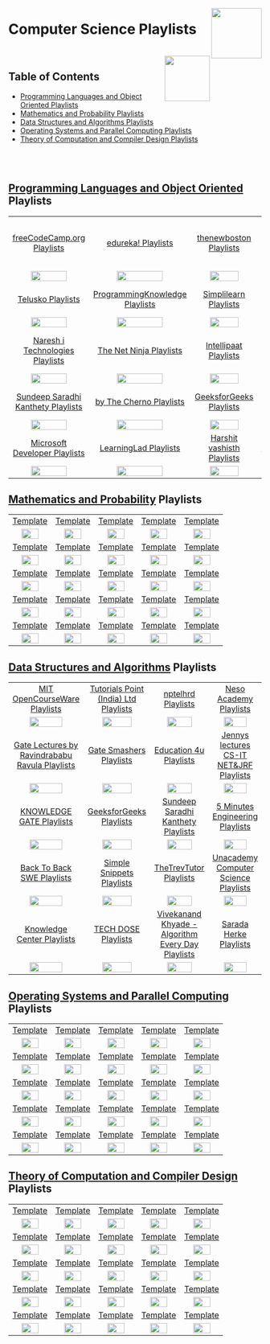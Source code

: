 <img align="right" width="100" src="https://github.com/cs-MohamedAyman/cs-MohamedAyman/blob/main/repos-logos/youtube.jpg"></img>

# Computer Science Playlists

<br>
<img align="right" width="90" height="90" src="https://github.com/cs-MohamedAyman/cs-MohamedAyman/blob/main/repos-logos/agenda.jpg">

## Table of Contents
  * [Programming Languages and Object Oriented Playlists](#Programming-Languages-and-Object-Oriented-Playlists)
  * [Mathematics and Probability Playlists](#Mathematics-and-Probability-Playlists)
  * [Data Structures and Algorithms Playlists](#Data-Structures-and-Algorithms-Playlists)
  * [Operating Systems and Parallel Computing Playlists](#Operating-Systems-and-Parallel-Computing-Playlists)
  * [Theory of Computation and Compiler Design Playlists](#Theory-of-Computation-and-Compiler-Design-Playlists)

<br><br>

## [Programming Languages and Object Oriented](https://github.com/cs-MohamedAyman/eLearning-Platforms/tree/master/YouTube-Playlists/Computer-Science/Programming-Languages-and-Object-Oriented/README.md) Playlists

<table>
    <tbody>
        <tr>
<td align=center width="20%"><a href="https://github.com/cs-MohamedAyman/eLearning-Platforms/tree/master/YouTube-Playlists/Computer-Science/Programming-Languages-and-Object-Oriented/README.md">freeCodeCamp.org Playlists</a></td>
<td align=center width="20%"><a href="https://github.com/cs-MohamedAyman/eLearning-Platforms/tree/master/YouTube-Playlists/Computer-Science/Programming-Languages-and-Object-Oriented/README.md">edureka! Playlists</a></td>
<td align=center width="20%"><a href="https://github.com/cs-MohamedAyman/eLearning-Platforms/tree/master/YouTube-Playlists/Computer-Science/Programming-Languages-and-Object-Oriented/README.md">thenewboston Playlists</a></td>
<td align=center width="20%"><a href="https://github.com/cs-MohamedAyman/eLearning-Platforms/tree/master/YouTube-Playlists/Computer-Science/Programming-Languages-and-Object-Oriented/README.md">Tutorials Point (India) Ltd. Playlists</a></td>
<td align=center width="20%"><a href="https://github.com/cs-MohamedAyman/eLearning-Platforms/tree/master/YouTube-Playlists/Computer-Science/Programming-Languages-and-Object-Oriented/README.md">CodeWithHarry Playlists</a></td>
        </tr>
        <tr>
<td align=center width="20%"><img src="https://github.com/cs-MohamedAyman/eLearning-Platforms/tree/master/YouTube-Playlists/org-logos/image.jpg" width="70%"></img></td>
<td align=center width="20%"><img src="https://github.com/cs-MohamedAyman/eLearning-Platforms/tree/master/YouTube-Playlists/org-logos/image.jpg" width="70%"></img></td>
<td align=center width="20%"><img src="https://github.com/cs-MohamedAyman/eLearning-Platforms/tree/master/YouTube-Playlists/org-logos/image.jpg" width="70%"></img></td>
<td align=center width="20%"><img src="https://github.com/cs-MohamedAyman/eLearning-Platforms/tree/master/YouTube-Playlists/org-logos/image.jpg" width="70%"></img></td>
<td align=center width="20%"><img src="https://github.com/cs-MohamedAyman/eLearning-Platforms/tree/master/YouTube-Playlists/org-logos/image.jpg" width="70%"></img></td>
        </tr>
        <tr>
<td align=center width="20%"><a href="https://github.com/cs-MohamedAyman/eLearning-Platforms/tree/master/YouTube-Playlists/Computer-Science/Programming-Languages-and-Object-Oriented/README.md">Telusko Playlists</a></td>
<td align=center width="20%"><a href="https://github.com/cs-MohamedAyman/eLearning-Platforms/tree/master/YouTube-Playlists/Computer-Science/Programming-Languages-and-Object-Oriented/README.md">ProgrammingKnowledge Playlists</a></td>
<td align=center width="20%"><a href="https://github.com/cs-MohamedAyman/eLearning-Platforms/tree/master/YouTube-Playlists/Computer-Science/Programming-Languages-and-Object-Oriented/README.md">Simplilearn Playlists</a></td>
<td align=center width="20%"><a href="https://github.com/cs-MohamedAyman/eLearning-Platforms/tree/master/YouTube-Playlists/Computer-Science/Programming-Languages-and-Object-Oriented/README.md">Derek Banas Playlists</a></td>
<td align=center width="20%"><a href="https://github.com/cs-MohamedAyman/eLearning-Platforms/tree/master/YouTube-Playlists/Computer-Science/Programming-Languages-and-Object-Oriented/README.md">Clever Programmer Playlists</a></td>
        </tr>
        <tr>
<td align=center width="20%"><img src="https://github.com/cs-MohamedAyman/eLearning-Platforms/tree/master/YouTube-Playlists/org-logos/image.jpg" width="70%"></img></td>
<td align=center width="20%"><img src="https://github.com/cs-MohamedAyman/eLearning-Platforms/tree/master/YouTube-Playlists/org-logos/image.jpg" width="70%"></img></td>
<td align=center width="20%"><img src="https://github.com/cs-MohamedAyman/eLearning-Platforms/tree/master/YouTube-Playlists/org-logos/image.jpg" width="70%"></img></td>
<td align=center width="20%"><img src="https://github.com/cs-MohamedAyman/eLearning-Platforms/tree/master/YouTube-Playlists/org-logos/image.jpg" width="70%"></img></td>
<td align=center width="20%"><img src="https://github.com/cs-MohamedAyman/eLearning-Platforms/tree/master/YouTube-Playlists/org-logos/image.jpg" width="70%"></img></td>
        </tr>
        <tr>
<td align=center width="20%"><a href="https://github.com/cs-MohamedAyman/eLearning-Platforms/tree/master/YouTube-Playlists/Computer-Science/Programming-Languages-and-Object-Oriented/README.md">Naresh i Technologies Playlists</a></td>
<td align=center width="20%"><a href="https://github.com/cs-MohamedAyman/eLearning-Platforms/tree/master/YouTube-Playlists/Computer-Science/Programming-Languages-and-Object-Oriented/README.md">The Net Ninja Playlists</a></td>
<td align=center width="20%"><a href="https://github.com/cs-MohamedAyman/eLearning-Platforms/tree/master/YouTube-Playlists/Computer-Science/Programming-Languages-and-Object-Oriented/README.md">Intellipaat Playlists</a></td>
<td align=center width="20%"><a href="https://github.com/cs-MohamedAyman/eLearning-Platforms/tree/master/YouTube-Playlists/Computer-Science/Programming-Languages-and-Object-Oriented/README.md">Tech With Tim Playlists</a></td>
<td align=center width="20%"><a href="https://github.com/cs-MohamedAyman/eLearning-Platforms/tree/master/YouTube-Playlists/Computer-Science/Programming-Languages-and-Object-Oriented/README.md">easytuts4you Playlists</a></td>
        </tr>
        <tr>
<td align=center width="20%"><img src="https://github.com/cs-MohamedAyman/eLearning-Platforms/tree/master/YouTube-Playlists/org-logos/image.jpg" width="70%"></img></td>
<td align=center width="20%"><img src="https://github.com/cs-MohamedAyman/eLearning-Platforms/tree/master/YouTube-Playlists/org-logos/image.jpg" width="70%"></img></td>
<td align=center width="20%"><img src="https://github.com/cs-MohamedAyman/eLearning-Platforms/tree/master/YouTube-Playlists/org-logos/image.jpg" width="70%"></img></td>
<td align=center width="20%"><img src="https://github.com/cs-MohamedAyman/eLearning-Platforms/tree/master/YouTube-Playlists/org-logos/image.jpg" width="70%"></img></td>
<td align=center width="20%"><img src="https://github.com/cs-MohamedAyman/eLearning-Platforms/tree/master/YouTube-Playlists/org-logos/image.jpg" width="70%"></img></td>
        </tr>
        <tr>
<td align=center width="20%"><a href="https://github.com/cs-MohamedAyman/eLearning-Platforms/tree/master/YouTube-Playlists/Computer-Science/Programming-Languages-and-Object-Oriented/README.md">Sundeep Saradhi Kanthety Playlists</a></td>
<td align=center width="20%"><a href="https://github.com/cs-MohamedAyman/eLearning-Platforms/tree/master/YouTube-Playlists/Computer-Science/Programming-Languages-and-Object-Oriented/README.md">by The Cherno Playlists</a></td>
<td align=center width="20%"><a href="https://github.com/cs-MohamedAyman/eLearning-Platforms/tree/master/YouTube-Playlists/Computer-Science/Programming-Languages-and-Object-Oriented/README.md">GeeksforGeeks Playlists</a></td>
<td align=center width="20%"><a href="https://github.com/cs-MohamedAyman/eLearning-Platforms/tree/master/YouTube-Playlists/Computer-Science/Programming-Languages-and-Object-Oriented/README.md">Geeky Shows Playlists</a></td>
<td align=center width="20%"><a href="https://github.com/cs-MohamedAyman/eLearning-Platforms/tree/master/YouTube-Playlists/Computer-Science/Programming-Languages-and-Object-Oriented/README.md">Caleb Curry Playlists</a></td>
        </tr>
        <tr>
<td align=center width="20%"><img src="https://github.com/cs-MohamedAyman/eLearning-Platforms/tree/master/YouTube-Playlists/org-logos/image.jpg" width="70%"></img></td>
<td align=center width="20%"><img src="https://github.com/cs-MohamedAyman/eLearning-Platforms/tree/master/YouTube-Playlists/org-logos/image.jpg" width="70%"></img></td>
<td align=center width="20%"><img src="https://github.com/cs-MohamedAyman/eLearning-Platforms/tree/master/YouTube-Playlists/org-logos/image.jpg" width="70%"></img></td>
<td align=center width="20%"><img src="https://github.com/cs-MohamedAyman/eLearning-Platforms/tree/master/YouTube-Playlists/org-logos/image.jpg" width="70%"></img></td>
<td align=center width="20%"><img src="https://github.com/cs-MohamedAyman/eLearning-Platforms/tree/master/YouTube-Playlists/org-logos/image.jpg" width="70%"></img></td>
        </tr>
        <tr>
<td align=center width="20%"><a href="https://github.com/cs-MohamedAyman/eLearning-Platforms/tree/master/YouTube-Playlists/Computer-Science/Programming-Languages-and-Object-Oriented/README.md">Microsoft Developer Playlists</a></td>
<td align=center width="20%"><a href="https://github.com/cs-MohamedAyman/eLearning-Platforms/tree/master/YouTube-Playlists/Computer-Science/Programming-Languages-and-Object-Oriented/README.md">LearningLad Playlists</a></td>
<td align=center width="20%"><a href="https://github.com/cs-MohamedAyman/eLearning-Platforms/tree/master/YouTube-Playlists/Computer-Science/Programming-Languages-and-Object-Oriented/README.md">Harshit vashisth Playlists</a></td>
<td align=center width="20%"><a href="https://github.com/cs-MohamedAyman/eLearning-Platforms/tree/master/YouTube-Playlists/Computer-Science/Programming-Languages-and-Object-Oriented/README.md">Simple Snippets Playlists</a></td>
<td align=center width="20%"><a href="https://github.com/cs-MohamedAyman/eLearning-Platforms/tree/master/YouTube-Playlists/Computer-Science/Programming-Languages-and-Object-Oriented/README.md">Amulya's Academy Playlists</a></td>
        </tr>
        <tr>
<td align=center width="20%"><img src="https://github.com/cs-MohamedAyman/eLearning-Platforms/tree/master/YouTube-Playlists/org-logos/image.jpg" width="70%"></img></td>
<td align=center width="20%"><img src="https://github.com/cs-MohamedAyman/eLearning-Platforms/tree/master/YouTube-Playlists/org-logos/image.jpg" width="70%"></img></td>
<td align=center width="20%"><img src="https://github.com/cs-MohamedAyman/eLearning-Platforms/tree/master/YouTube-Playlists/org-logos/image.jpg" width="70%"></img></td>
<td align=center width="20%"><img src="https://github.com/cs-MohamedAyman/eLearning-Platforms/tree/master/YouTube-Playlists/org-logos/image.jpg" width="70%"></img></td>
<td align=center width="20%"><img src="https://github.com/cs-MohamedAyman/eLearning-Platforms/tree/master/YouTube-Playlists/org-logos/image.jpg" width="70%"></img></td>
        </tr>
    </tbody>
</table>

## [Mathematics and Probability](https://github.com/cs-MohamedAyman/eLearning-Platforms/tree/master/YouTube-Playlists/Computer-Science/Mathematics-and-Probability/README.md) Playlists

<table>
    <tbody>
        <tr>
<td align=center width="20%"><a href="https://github.com/cs-MohamedAyman/eLearning-Platforms/tree/master/YouTube-Playlists/Computer-Science/Mathematics-and-Probability/README.md">Template</a></td>
<td align=center width="20%"><a href="https://github.com/cs-MohamedAyman/eLearning-Platforms/tree/master/YouTube-Playlists/Computer-Science/Mathematics-and-Probability/README.md">Template</a></td>
<td align=center width="20%"><a href="https://github.com/cs-MohamedAyman/eLearning-Platforms/tree/master/YouTube-Playlists/Computer-Science/Mathematics-and-Probability/README.md">Template</a></td>
<td align=center width="20%"><a href="https://github.com/cs-MohamedAyman/eLearning-Platforms/tree/master/YouTube-Playlists/Computer-Science/Mathematics-and-Probability/README.md">Template</a></td>
<td align=center width="20%"><a href="https://github.com/cs-MohamedAyman/eLearning-Platforms/tree/master/YouTube-Playlists/Computer-Science/Mathematics-and-Probability/README.md">Template</a></td>
        </tr>
        <tr>
<td align=center width="20%"><img src="https://github.com/cs-MohamedAyman/eLearning-Platforms/tree/master/YouTube-Playlists/org-logos/image.jpg" width="70%"></img></td>
<td align=center width="20%"><img src="https://github.com/cs-MohamedAyman/eLearning-Platforms/tree/master/YouTube-Playlists/org-logos/image.jpg" width="70%"></img></td>
<td align=center width="20%"><img src="https://github.com/cs-MohamedAyman/eLearning-Platforms/tree/master/YouTube-Playlists/org-logos/image.jpg" width="70%"></img></td>
<td align=center width="20%"><img src="https://github.com/cs-MohamedAyman/eLearning-Platforms/tree/master/YouTube-Playlists/org-logos/image.jpg" width="70%"></img></td>
<td align=center width="20%"><img src="https://github.com/cs-MohamedAyman/eLearning-Platforms/tree/master/YouTube-Playlists/org-logos/image.jpg" width="70%"></img></td>
        </tr>
        <tr>
<td align=center width="20%"><a href="https://github.com/cs-MohamedAyman/eLearning-Platforms/tree/master/YouTube-Playlists/Computer-Science/Mathematics-and-Probability/README.md">Template</a></td>
<td align=center width="20%"><a href="https://github.com/cs-MohamedAyman/eLearning-Platforms/tree/master/YouTube-Playlists/Computer-Science/Mathematics-and-Probability/README.md">Template</a></td>
<td align=center width="20%"><a href="https://github.com/cs-MohamedAyman/eLearning-Platforms/tree/master/YouTube-Playlists/Computer-Science/Mathematics-and-Probability/README.md">Template</a></td>
<td align=center width="20%"><a href="https://github.com/cs-MohamedAyman/eLearning-Platforms/tree/master/YouTube-Playlists/Computer-Science/Mathematics-and-Probability/README.md">Template</a></td>
<td align=center width="20%"><a href="https://github.com/cs-MohamedAyman/eLearning-Platforms/tree/master/YouTube-Playlists/Computer-Science/Mathematics-and-Probability/README.md">Template</a></td>
        </tr>
        <tr>
<td align=center width="20%"><img src="https://github.com/cs-MohamedAyman/eLearning-Platforms/tree/master/YouTube-Playlists/org-logos/image.jpg" width="70%"></img></td>
<td align=center width="20%"><img src="https://github.com/cs-MohamedAyman/eLearning-Platforms/tree/master/YouTube-Playlists/org-logos/image.jpg" width="70%"></img></td>
<td align=center width="20%"><img src="https://github.com/cs-MohamedAyman/eLearning-Platforms/tree/master/YouTube-Playlists/org-logos/image.jpg" width="70%"></img></td>
<td align=center width="20%"><img src="https://github.com/cs-MohamedAyman/eLearning-Platforms/tree/master/YouTube-Playlists/org-logos/image.jpg" width="70%"></img></td>
<td align=center width="20%"><img src="https://github.com/cs-MohamedAyman/eLearning-Platforms/tree/master/YouTube-Playlists/org-logos/image.jpg" width="70%"></img></td>
        </tr>
        <tr>
<td align=center width="20%"><a href="https://github.com/cs-MohamedAyman/eLearning-Platforms/tree/master/YouTube-Playlists/Computer-Science/Mathematics-and-Probability/README.md">Template</a></td>
<td align=center width="20%"><a href="https://github.com/cs-MohamedAyman/eLearning-Platforms/tree/master/YouTube-Playlists/Computer-Science/Mathematics-and-Probability/README.md">Template</a></td>
<td align=center width="20%"><a href="https://github.com/cs-MohamedAyman/eLearning-Platforms/tree/master/YouTube-Playlists/Computer-Science/Mathematics-and-Probability/README.md">Template</a></td>
<td align=center width="20%"><a href="https://github.com/cs-MohamedAyman/eLearning-Platforms/tree/master/YouTube-Playlists/Computer-Science/Mathematics-and-Probability/README.md">Template</a></td>
<td align=center width="20%"><a href="https://github.com/cs-MohamedAyman/eLearning-Platforms/tree/master/YouTube-Playlists/Computer-Science/Mathematics-and-Probability/README.md">Template</a></td>
        </tr>
        <tr>
<td align=center width="20%"><img src="https://github.com/cs-MohamedAyman/eLearning-Platforms/tree/master/YouTube-Playlists/org-logos/image.jpg" width="70%"></img></td>
<td align=center width="20%"><img src="https://github.com/cs-MohamedAyman/eLearning-Platforms/tree/master/YouTube-Playlists/org-logos/image.jpg" width="70%"></img></td>
<td align=center width="20%"><img src="https://github.com/cs-MohamedAyman/eLearning-Platforms/tree/master/YouTube-Playlists/org-logos/image.jpg" width="70%"></img></td>
<td align=center width="20%"><img src="https://github.com/cs-MohamedAyman/eLearning-Platforms/tree/master/YouTube-Playlists/org-logos/image.jpg" width="70%"></img></td>
<td align=center width="20%"><img src="https://github.com/cs-MohamedAyman/eLearning-Platforms/tree/master/YouTube-Playlists/org-logos/image.jpg" width="70%"></img></td>
        </tr>
        <tr>
<td align=center width="20%"><a href="https://github.com/cs-MohamedAyman/eLearning-Platforms/tree/master/YouTube-Playlists/Computer-Science/Mathematics-and-Probability/README.md">Template</a></td>
<td align=center width="20%"><a href="https://github.com/cs-MohamedAyman/eLearning-Platforms/tree/master/YouTube-Playlists/Computer-Science/Mathematics-and-Probability/README.md">Template</a></td>
<td align=center width="20%"><a href="https://github.com/cs-MohamedAyman/eLearning-Platforms/tree/master/YouTube-Playlists/Computer-Science/Mathematics-and-Probability/README.md">Template</a></td>
<td align=center width="20%"><a href="https://github.com/cs-MohamedAyman/eLearning-Platforms/tree/master/YouTube-Playlists/Computer-Science/Mathematics-and-Probability/README.md">Template</a></td>
<td align=center width="20%"><a href="https://github.com/cs-MohamedAyman/eLearning-Platforms/tree/master/YouTube-Playlists/Computer-Science/Mathematics-and-Probability/README.md">Template</a></td>
        </tr>
        <tr>
<td align=center width="20%"><img src="https://github.com/cs-MohamedAyman/eLearning-Platforms/tree/master/YouTube-Playlists/org-logos/image.jpg" width="70%"></img></td>
<td align=center width="20%"><img src="https://github.com/cs-MohamedAyman/eLearning-Platforms/tree/master/YouTube-Playlists/org-logos/image.jpg" width="70%"></img></td>
<td align=center width="20%"><img src="https://github.com/cs-MohamedAyman/eLearning-Platforms/tree/master/YouTube-Playlists/org-logos/image.jpg" width="70%"></img></td>
<td align=center width="20%"><img src="https://github.com/cs-MohamedAyman/eLearning-Platforms/tree/master/YouTube-Playlists/org-logos/image.jpg" width="70%"></img></td>
<td align=center width="20%"><img src="https://github.com/cs-MohamedAyman/eLearning-Platforms/tree/master/YouTube-Playlists/org-logos/image.jpg" width="70%"></img></td>
        </tr>
        <tr>
<td align=center width="20%"><a href="https://github.com/cs-MohamedAyman/eLearning-Platforms/tree/master/YouTube-Playlists/Computer-Science/Mathematics-and-Probability/README.md">Template</a></td>
<td align=center width="20%"><a href="https://github.com/cs-MohamedAyman/eLearning-Platforms/tree/master/YouTube-Playlists/Computer-Science/Mathematics-and-Probability/README.md">Template</a></td>
<td align=center width="20%"><a href="https://github.com/cs-MohamedAyman/eLearning-Platforms/tree/master/YouTube-Playlists/Computer-Science/Mathematics-and-Probability/README.md">Template</a></td>
<td align=center width="20%"><a href="https://github.com/cs-MohamedAyman/eLearning-Platforms/tree/master/YouTube-Playlists/Computer-Science/Mathematics-and-Probability/README.md">Template</a></td>
<td align=center width="20%"><a href="https://github.com/cs-MohamedAyman/eLearning-Platforms/tree/master/YouTube-Playlists/Computer-Science/Mathematics-and-Probability/README.md">Template</a></td>
        </tr>
        <tr>
<td align=center width="20%"><img src="https://github.com/cs-MohamedAyman/eLearning-Platforms/tree/master/YouTube-Playlists/org-logos/image.jpg" width="70%"></img></td>
<td align=center width="20%"><img src="https://github.com/cs-MohamedAyman/eLearning-Platforms/tree/master/YouTube-Playlists/org-logos/image.jpg" width="70%"></img></td>
<td align=center width="20%"><img src="https://github.com/cs-MohamedAyman/eLearning-Platforms/tree/master/YouTube-Playlists/org-logos/image.jpg" width="70%"></img></td>
<td align=center width="20%"><img src="https://github.com/cs-MohamedAyman/eLearning-Platforms/tree/master/YouTube-Playlists/org-logos/image.jpg" width="70%"></img></td>
<td align=center width="20%"><img src="https://github.com/cs-MohamedAyman/eLearning-Platforms/tree/master/YouTube-Playlists/org-logos/image.jpg" width="70%"></img></td>
        </tr>
    </tbody>
</table>

## [Data Structures and Algorithms](https://github.com/cs-MohamedAyman/eLearning-Platforms/tree/master/YouTube-Playlists/Computer-Science/Data-Structures-and-Algorithms/README.md) Playlists

<table>
    <tbody>
        <tr>
<td align=center width="20%"><a href="https://github.com/cs-MohamedAyman/eLearning-Platforms/tree/master/YouTube-Playlists/Computer-Science/Data-Structures-and-Algorithms/README.md">MIT OpenCourseWare Playlists</a></td>
<td align=center width="20%"><a href="https://github.com/cs-MohamedAyman/eLearning-Platforms/tree/master/YouTube-Playlists/Computer-Science/Data-Structures-and-Algorithms/README.md">Tutorials Point (India) Ltd Playlists</a></td>
<td align=center width="20%"><a href="https://github.com/cs-MohamedAyman/eLearning-Platforms/tree/master/YouTube-Playlists/Computer-Science/Data-Structures-and-Algorithms/README.md">nptelhrd Playlists</a></td>
<td align=center width="20%"><a href="https://github.com/cs-MohamedAyman/eLearning-Platforms/tree/master/YouTube-Playlists/Computer-Science/Data-Structures-and-Algorithms/README.md">Neso Academy Playlists</a></td>
<td align=center width="20%"><a href="https://github.com/cs-MohamedAyman/eLearning-Platforms/tree/master/YouTube-Playlists/Computer-Science/Data-Structures-and-Algorithms/README.md">mycodeschool Playlists</a></td>
        </tr>
        <tr>
<td align=center width="20%"><img src="https://github.com/cs-MohamedAyman/eLearning-Platforms/tree/master/YouTube-Playlists/org-logos/image.jpg" width="70%"></img></td>
<td align=center width="20%"><img src="https://github.com/cs-MohamedAyman/eLearning-Platforms/tree/master/YouTube-Playlists/org-logos/image.jpg" width="70%"></img></td>
<td align=center width="20%"><img src="https://github.com/cs-MohamedAyman/eLearning-Platforms/tree/master/YouTube-Playlists/org-logos/image.jpg" width="70%"></img></td>
<td align=center width="20%"><img src="https://github.com/cs-MohamedAyman/eLearning-Platforms/tree/master/YouTube-Playlists/org-logos/image.jpg" width="70%"></img></td>
<td align=center width="20%"><img src="https://github.com/cs-MohamedAyman/eLearning-Platforms/tree/master/YouTube-Playlists/org-logos/image.jpg" width="70%"></img></td>
        </tr>
        <tr>
<td align=center width="20%"><a href="https://github.com/cs-MohamedAyman/eLearning-Platforms/tree/master/YouTube-Playlists/Computer-Science/Data-Structures-and-Algorithms/README.md">Gate Lectures by Ravindrababu Ravula Playlists</a></td>
<td align=center width="20%"><a href="https://github.com/cs-MohamedAyman/eLearning-Platforms/tree/master/YouTube-Playlists/Computer-Science/Data-Structures-and-Algorithms/README.md">Gate Smashers Playlists</a></td>
<td align=center width="20%"><a href="https://github.com/cs-MohamedAyman/eLearning-Platforms/tree/master/YouTube-Playlists/Computer-Science/Data-Structures-and-Algorithms/README.md">Education 4u Playlists</a></td>
<td align=center width="20%"><a href="https://github.com/cs-MohamedAyman/eLearning-Platforms/tree/master/YouTube-Playlists/Computer-Science/Data-Structures-and-Algorithms/README.md">Jennys lectures CS-IT NET&JRF Playlists</a></td>
<td align=center width="20%"><a href="https://github.com/cs-MohamedAyman/eLearning-Platforms/tree/master/YouTube-Playlists/Computer-Science/Data-Structures-and-Algorithms/README.md">Easy Engineering Classes Playlists</a></td>
        </tr>
        <tr>
<td align=center width="20%"><img src="https://github.com/cs-MohamedAyman/eLearning-Platforms/tree/master/YouTube-Playlists/org-logos/image.jpg" width="70%"></img></td>
<td align=center width="20%"><img src="https://github.com/cs-MohamedAyman/eLearning-Platforms/tree/master/YouTube-Playlists/org-logos/image.jpg" width="70%"></img></td>
<td align=center width="20%"><img src="https://github.com/cs-MohamedAyman/eLearning-Platforms/tree/master/YouTube-Playlists/org-logos/image.jpg" width="70%"></img></td>
<td align=center width="20%"><img src="https://github.com/cs-MohamedAyman/eLearning-Platforms/tree/master/YouTube-Playlists/org-logos/image.jpg" width="70%"></img></td>
<td align=center width="20%"><img src="https://github.com/cs-MohamedAyman/eLearning-Platforms/tree/master/YouTube-Playlists/org-logos/image.jpg" width="70%"></img></td>
        </tr>
        <tr>
<td align=center width="20%"><a href="https://github.com/cs-MohamedAyman/eLearning-Platforms/tree/master/YouTube-Playlists/Computer-Science/Data-Structures-and-Algorithms/README.md">KNOWLEDGE GATE Playlists</a></td>
<td align=center width="20%"><a href="https://github.com/cs-MohamedAyman/eLearning-Platforms/tree/master/YouTube-Playlists/Computer-Science/Data-Structures-and-Algorithms/README.md">GeeksforGeeks Playlists</a></td>
<td align=center width="20%"><a href="https://github.com/cs-MohamedAyman/eLearning-Platforms/tree/master/YouTube-Playlists/Computer-Science/Data-Structures-and-Algorithms/README.md">Sundeep Saradhi Kanthety Playlists</a></td>
<td align=center width="20%"><a href="https://github.com/cs-MohamedAyman/eLearning-Platforms/tree/master/YouTube-Playlists/Computer-Science/Data-Structures-and-Algorithms/README.md">5 Minutes Engineering Playlists</a></td>
<td align=center width="20%"><a href="https://github.com/cs-MohamedAyman/eLearning-Platforms/tree/master/YouTube-Playlists/Computer-Science/Data-Structures-and-Algorithms/README.md">Tushar Roy - Coding Made Simple Playlists</a></td>
        </tr>
        <tr>
<td align=center width="20%"><img src="https://github.com/cs-MohamedAyman/eLearning-Platforms/tree/master/YouTube-Playlists/org-logos/image.jpg" width="70%"></img></td>
<td align=center width="20%"><img src="https://github.com/cs-MohamedAyman/eLearning-Platforms/tree/master/YouTube-Playlists/org-logos/image.jpg" width="70%"></img></td>
<td align=center width="20%"><img src="https://github.com/cs-MohamedAyman/eLearning-Platforms/tree/master/YouTube-Playlists/org-logos/image.jpg" width="70%"></img></td>
<td align=center width="20%"><img src="https://github.com/cs-MohamedAyman/eLearning-Platforms/tree/master/YouTube-Playlists/org-logos/image.jpg" width="70%"></img></td>
<td align=center width="20%"><img src="https://github.com/cs-MohamedAyman/eLearning-Platforms/tree/master/YouTube-Playlists/org-logos/image.jpg" width="70%"></img></td>
        </tr>
        <tr>
<td align=center width="20%"><a href="https://github.com/cs-MohamedAyman/eLearning-Platforms/tree/master/YouTube-Playlists/Computer-Science/Data-Structures-and-Algorithms/README.md">Back To Back SWE Playlists</a></td>
<td align=center width="20%"><a href="https://github.com/cs-MohamedAyman/eLearning-Platforms/tree/master/YouTube-Playlists/Computer-Science/Data-Structures-and-Algorithms/README.md">Simple Snippets Playlists</a></td>
<td align=center width="20%"><a href="https://github.com/cs-MohamedAyman/eLearning-Platforms/tree/master/YouTube-Playlists/Computer-Science/Data-Structures-and-Algorithms/README.md">TheTrevTutor Playlists</a></td>
<td align=center width="20%"><a href="https://github.com/cs-MohamedAyman/eLearning-Platforms/tree/master/YouTube-Playlists/Computer-Science/Data-Structures-and-Algorithms/README.md">Unacademy Computer Science Playlists</a></td>
<td align=center width="20%"><a href="https://github.com/cs-MohamedAyman/eLearning-Platforms/tree/master/YouTube-Playlists/Computer-Science/Data-Structures-and-Algorithms/README.md">WilliamFiset Playlists</a></td>
        </tr>
        <tr>
<td align=center width="20%"><img src="https://github.com/cs-MohamedAyman/eLearning-Platforms/tree/master/YouTube-Playlists/org-logos/image.jpg" width="70%"></img></td>
<td align=center width="20%"><img src="https://github.com/cs-MohamedAyman/eLearning-Platforms/tree/master/YouTube-Playlists/org-logos/image.jpg" width="70%"></img></td>
<td align=center width="20%"><img src="https://github.com/cs-MohamedAyman/eLearning-Platforms/tree/master/YouTube-Playlists/org-logos/image.jpg" width="70%"></img></td>
<td align=center width="20%"><img src="https://github.com/cs-MohamedAyman/eLearning-Platforms/tree/master/YouTube-Playlists/org-logos/image.jpg" width="70%"></img></td>
<td align=center width="20%"><img src="https://github.com/cs-MohamedAyman/eLearning-Platforms/tree/master/YouTube-Playlists/org-logos/image.jpg" width="70%"></img></td>
        </tr>
        <tr>
<td align=center width="20%"><a href="https://github.com/cs-MohamedAyman/eLearning-Platforms/tree/master/YouTube-Playlists/Computer-Science/Data-Structures-and-Algorithms/README.md">Knowledge Center Playlists</a></td>
<td align=center width="20%"><a href="https://github.com/cs-MohamedAyman/eLearning-Platforms/tree/master/YouTube-Playlists/Computer-Science/Data-Structures-and-Algorithms/README.md">TECH DOSE Playlists</a></td>
<td align=center width="20%"><a href="https://github.com/cs-MohamedAyman/eLearning-Platforms/tree/master/YouTube-Playlists/Computer-Science/Data-Structures-and-Algorithms/README.md">Vivekanand Khyade - Algorithm Every Day Playlists</a></td>
<td align=center width="20%"><a href="https://github.com/cs-MohamedAyman/eLearning-Platforms/tree/master/YouTube-Playlists/Computer-Science/Data-Structures-and-Algorithms/README.md">Sarada Herke Playlists</a></td>
<td align=center width="20%"><a href="https://github.com/cs-MohamedAyman/eLearning-Platforms/tree/master/YouTube-Playlists/Computer-Science/Data-Structures-and-Algorithms/README.md">Byte by Byte Playlists</a></td>
        </tr>
        <tr>
<td align=center width="20%"><img src="https://github.com/cs-MohamedAyman/eLearning-Platforms/tree/master/YouTube-Playlists/org-logos/image.jpg" width="70%"></img></td>
<td align=center width="20%"><img src="https://github.com/cs-MohamedAyman/eLearning-Platforms/tree/master/YouTube-Playlists/org-logos/image.jpg" width="70%"></img></td>
<td align=center width="20%"><img src="https://github.com/cs-MohamedAyman/eLearning-Platforms/tree/master/YouTube-Playlists/org-logos/image.jpg" width="70%"></img></td>
<td align=center width="20%"><img src="https://github.com/cs-MohamedAyman/eLearning-Platforms/tree/master/YouTube-Playlists/org-logos/image.jpg" width="70%"></img></td>
<td align=center width="20%"><img src="https://github.com/cs-MohamedAyman/eLearning-Platforms/tree/master/YouTube-Playlists/org-logos/image.jpg" width="70%"></img></td>
        </tr>
    </tbody>
</table>

## [Operating Systems and Parallel Computing](https://github.com/cs-MohamedAyman/eLearning-Platforms/tree/master/YouTube-Playlists/Computer-Science/Operating-Systems-and-Parallel-Computing/README.md) Playlists

<table>
    <tbody>
        <tr>
<td align=center width="20%"><a href="https://github.com/cs-MohamedAyman/eLearning-Platforms/tree/master/YouTube-Playlists/Computer-Science/Operating-Systems-and-Parallel-Computing/README.md">Template</a></td>
<td align=center width="20%"><a href="https://github.com/cs-MohamedAyman/eLearning-Platforms/tree/master/YouTube-Playlists/Computer-Science/Operating-Systems-and-Parallel-Computing/README.md">Template</a></td>
<td align=center width="20%"><a href="https://github.com/cs-MohamedAyman/eLearning-Platforms/tree/master/YouTube-Playlists/Computer-Science/Operating-Systems-and-Parallel-Computing/README.md">Template</a></td>
<td align=center width="20%"><a href="https://github.com/cs-MohamedAyman/eLearning-Platforms/tree/master/YouTube-Playlists/Computer-Science/Operating-Systems-and-Parallel-Computing/README.md">Template</a></td>
<td align=center width="20%"><a href="https://github.com/cs-MohamedAyman/eLearning-Platforms/tree/master/YouTube-Playlists/Computer-Science/Operating-Systems-and-Parallel-Computing/README.md">Template</a></td>
        </tr>
        <tr>
<td align=center width="20%"><img src="https://github.com/cs-MohamedAyman/eLearning-Platforms/tree/master/YouTube-Playlists/org-logos/image.jpg" width="70%"></img></td>
<td align=center width="20%"><img src="https://github.com/cs-MohamedAyman/eLearning-Platforms/tree/master/YouTube-Playlists/org-logos/image.jpg" width="70%"></img></td>
<td align=center width="20%"><img src="https://github.com/cs-MohamedAyman/eLearning-Platforms/tree/master/YouTube-Playlists/org-logos/image.jpg" width="70%"></img></td>
<td align=center width="20%"><img src="https://github.com/cs-MohamedAyman/eLearning-Platforms/tree/master/YouTube-Playlists/org-logos/image.jpg" width="70%"></img></td>
<td align=center width="20%"><img src="https://github.com/cs-MohamedAyman/eLearning-Platforms/tree/master/YouTube-Playlists/org-logos/image.jpg" width="70%"></img></td>
        </tr>
        <tr>
<td align=center width="20%"><a href="https://github.com/cs-MohamedAyman/eLearning-Platforms/tree/master/YouTube-Playlists/Computer-Science/Operating-Systems-and-Parallel-Computing/README.md">Template</a></td>
<td align=center width="20%"><a href="https://github.com/cs-MohamedAyman/eLearning-Platforms/tree/master/YouTube-Playlists/Computer-Science/Operating-Systems-and-Parallel-Computing/README.md">Template</a></td>
<td align=center width="20%"><a href="https://github.com/cs-MohamedAyman/eLearning-Platforms/tree/master/YouTube-Playlists/Computer-Science/Operating-Systems-and-Parallel-Computing/README.md">Template</a></td>
<td align=center width="20%"><a href="https://github.com/cs-MohamedAyman/eLearning-Platforms/tree/master/YouTube-Playlists/Computer-Science/Operating-Systems-and-Parallel-Computing/README.md">Template</a></td>
<td align=center width="20%"><a href="https://github.com/cs-MohamedAyman/eLearning-Platforms/tree/master/YouTube-Playlists/Computer-Science/Operating-Systems-and-Parallel-Computing/README.md">Template</a></td>
        </tr>
        <tr>
<td align=center width="20%"><img src="https://github.com/cs-MohamedAyman/eLearning-Platforms/tree/master/YouTube-Playlists/org-logos/image.jpg" width="70%"></img></td>
<td align=center width="20%"><img src="https://github.com/cs-MohamedAyman/eLearning-Platforms/tree/master/YouTube-Playlists/org-logos/image.jpg" width="70%"></img></td>
<td align=center width="20%"><img src="https://github.com/cs-MohamedAyman/eLearning-Platforms/tree/master/YouTube-Playlists/org-logos/image.jpg" width="70%"></img></td>
<td align=center width="20%"><img src="https://github.com/cs-MohamedAyman/eLearning-Platforms/tree/master/YouTube-Playlists/org-logos/image.jpg" width="70%"></img></td>
<td align=center width="20%"><img src="https://github.com/cs-MohamedAyman/eLearning-Platforms/tree/master/YouTube-Playlists/org-logos/image.jpg" width="70%"></img></td>
        </tr>
        <tr>
<td align=center width="20%"><a href="https://github.com/cs-MohamedAyman/eLearning-Platforms/tree/master/YouTube-Playlists/Computer-Science/Operating-Systems-and-Parallel-Computing/README.md">Template</a></td>
<td align=center width="20%"><a href="https://github.com/cs-MohamedAyman/eLearning-Platforms/tree/master/YouTube-Playlists/Computer-Science/Operating-Systems-and-Parallel-Computing/README.md">Template</a></td>
<td align=center width="20%"><a href="https://github.com/cs-MohamedAyman/eLearning-Platforms/tree/master/YouTube-Playlists/Computer-Science/Operating-Systems-and-Parallel-Computing/README.md">Template</a></td>
<td align=center width="20%"><a href="https://github.com/cs-MohamedAyman/eLearning-Platforms/tree/master/YouTube-Playlists/Computer-Science/Operating-Systems-and-Parallel-Computing/README.md">Template</a></td>
<td align=center width="20%"><a href="https://github.com/cs-MohamedAyman/eLearning-Platforms/tree/master/YouTube-Playlists/Computer-Science/Operating-Systems-and-Parallel-Computing/README.md">Template</a></td>
        </tr>
        <tr>
<td align=center width="20%"><img src="https://github.com/cs-MohamedAyman/eLearning-Platforms/tree/master/YouTube-Playlists/org-logos/image.jpg" width="70%"></img></td>
<td align=center width="20%"><img src="https://github.com/cs-MohamedAyman/eLearning-Platforms/tree/master/YouTube-Playlists/org-logos/image.jpg" width="70%"></img></td>
<td align=center width="20%"><img src="https://github.com/cs-MohamedAyman/eLearning-Platforms/tree/master/YouTube-Playlists/org-logos/image.jpg" width="70%"></img></td>
<td align=center width="20%"><img src="https://github.com/cs-MohamedAyman/eLearning-Platforms/tree/master/YouTube-Playlists/org-logos/image.jpg" width="70%"></img></td>
<td align=center width="20%"><img src="https://github.com/cs-MohamedAyman/eLearning-Platforms/tree/master/YouTube-Playlists/org-logos/image.jpg" width="70%"></img></td>
        </tr>
        <tr>
<td align=center width="20%"><a href="https://github.com/cs-MohamedAyman/eLearning-Platforms/tree/master/YouTube-Playlists/Computer-Science/Operating-Systems-and-Parallel-Computing/README.md">Template</a></td>
<td align=center width="20%"><a href="https://github.com/cs-MohamedAyman/eLearning-Platforms/tree/master/YouTube-Playlists/Computer-Science/Operating-Systems-and-Parallel-Computing/README.md">Template</a></td>
<td align=center width="20%"><a href="https://github.com/cs-MohamedAyman/eLearning-Platforms/tree/master/YouTube-Playlists/Computer-Science/Operating-Systems-and-Parallel-Computing/README.md">Template</a></td>
<td align=center width="20%"><a href="https://github.com/cs-MohamedAyman/eLearning-Platforms/tree/master/YouTube-Playlists/Computer-Science/Operating-Systems-and-Parallel-Computing/README.md">Template</a></td>
<td align=center width="20%"><a href="https://github.com/cs-MohamedAyman/eLearning-Platforms/tree/master/YouTube-Playlists/Computer-Science/Operating-Systems-and-Parallel-Computing/README.md">Template</a></td>
        </tr>
        <tr>
<td align=center width="20%"><img src="https://github.com/cs-MohamedAyman/eLearning-Platforms/tree/master/YouTube-Playlists/org-logos/image.jpg" width="70%"></img></td>
<td align=center width="20%"><img src="https://github.com/cs-MohamedAyman/eLearning-Platforms/tree/master/YouTube-Playlists/org-logos/image.jpg" width="70%"></img></td>
<td align=center width="20%"><img src="https://github.com/cs-MohamedAyman/eLearning-Platforms/tree/master/YouTube-Playlists/org-logos/image.jpg" width="70%"></img></td>
<td align=center width="20%"><img src="https://github.com/cs-MohamedAyman/eLearning-Platforms/tree/master/YouTube-Playlists/org-logos/image.jpg" width="70%"></img></td>
<td align=center width="20%"><img src="https://github.com/cs-MohamedAyman/eLearning-Platforms/tree/master/YouTube-Playlists/org-logos/image.jpg" width="70%"></img></td>
        </tr>
        <tr>
<td align=center width="20%"><a href="https://github.com/cs-MohamedAyman/eLearning-Platforms/tree/master/YouTube-Playlists/Computer-Science/Operating-Systems-and-Parallel-Computing/README.md">Template</a></td>
<td align=center width="20%"><a href="https://github.com/cs-MohamedAyman/eLearning-Platforms/tree/master/YouTube-Playlists/Computer-Science/Operating-Systems-and-Parallel-Computing/README.md">Template</a></td>
<td align=center width="20%"><a href="https://github.com/cs-MohamedAyman/eLearning-Platforms/tree/master/YouTube-Playlists/Computer-Science/Operating-Systems-and-Parallel-Computing/README.md">Template</a></td>
<td align=center width="20%"><a href="https://github.com/cs-MohamedAyman/eLearning-Platforms/tree/master/YouTube-Playlists/Computer-Science/Operating-Systems-and-Parallel-Computing/README.md">Template</a></td>
<td align=center width="20%"><a href="https://github.com/cs-MohamedAyman/eLearning-Platforms/tree/master/YouTube-Playlists/Computer-Science/Operating-Systems-and-Parallel-Computing/README.md">Template</a></td>
        </tr>
        <tr>
<td align=center width="20%"><img src="https://github.com/cs-MohamedAyman/eLearning-Platforms/tree/master/YouTube-Playlists/org-logos/image.jpg" width="70%"></img></td>
<td align=center width="20%"><img src="https://github.com/cs-MohamedAyman/eLearning-Platforms/tree/master/YouTube-Playlists/org-logos/image.jpg" width="70%"></img></td>
<td align=center width="20%"><img src="https://github.com/cs-MohamedAyman/eLearning-Platforms/tree/master/YouTube-Playlists/org-logos/image.jpg" width="70%"></img></td>
<td align=center width="20%"><img src="https://github.com/cs-MohamedAyman/eLearning-Platforms/tree/master/YouTube-Playlists/org-logos/image.jpg" width="70%"></img></td>
<td align=center width="20%"><img src="https://github.com/cs-MohamedAyman/eLearning-Platforms/tree/master/YouTube-Playlists/org-logos/image.jpg" width="70%"></img></td>
        </tr>
    </tbody>
</table>

## [Theory of Computation and Compiler Design](https://github.com/cs-MohamedAyman/eLearning-Platforms/tree/master/YouTube-Playlists/Computer-Science/Theory-of-Computation-and-Compiler-Design/README.md) Playlists

<table>
    <tbody>
        <tr>
<td align=center width="20%"><a href="https://github.com/cs-MohamedAyman/eLearning-Platforms/tree/master/YouTube-Playlists/Computer-Science/Theory-of-Computation-and-Compiler-Design/README.md">Template</a></td>
<td align=center width="20%"><a href="https://github.com/cs-MohamedAyman/eLearning-Platforms/tree/master/YouTube-Playlists/Computer-Science/Theory-of-Computation-and-Compiler-Design/README.md">Template</a></td>
<td align=center width="20%"><a href="https://github.com/cs-MohamedAyman/eLearning-Platforms/tree/master/YouTube-Playlists/Computer-Science/Theory-of-Computation-and-Compiler-Design/README.md">Template</a></td>
<td align=center width="20%"><a href="https://github.com/cs-MohamedAyman/eLearning-Platforms/tree/master/YouTube-Playlists/Computer-Science/Theory-of-Computation-and-Compiler-Design/README.md">Template</a></td>
<td align=center width="20%"><a href="https://github.com/cs-MohamedAyman/eLearning-Platforms/tree/master/YouTube-Playlists/Computer-Science/Theory-of-Computation-and-Compiler-Design/README.md">Template</a></td>
        </tr>
        <tr>
<td align=center width="20%"><img src="https://github.com/cs-MohamedAyman/eLearning-Platforms/tree/master/YouTube-Playlists/org-logos/image.jpg" width="70%"></img></td>
<td align=center width="20%"><img src="https://github.com/cs-MohamedAyman/eLearning-Platforms/tree/master/YouTube-Playlists/org-logos/image.jpg" width="70%"></img></td>
<td align=center width="20%"><img src="https://github.com/cs-MohamedAyman/eLearning-Platforms/tree/master/YouTube-Playlists/org-logos/image.jpg" width="70%"></img></td>
<td align=center width="20%"><img src="https://github.com/cs-MohamedAyman/eLearning-Platforms/tree/master/YouTube-Playlists/org-logos/image.jpg" width="70%"></img></td>
<td align=center width="20%"><img src="https://github.com/cs-MohamedAyman/eLearning-Platforms/tree/master/YouTube-Playlists/org-logos/image.jpg" width="70%"></img></td>
        </tr>
        <tr>
<td align=center width="20%"><a href="https://github.com/cs-MohamedAyman/eLearning-Platforms/tree/master/YouTube-Playlists/Computer-Science/Theory-of-Computation-and-Compiler-Design/README.md">Template</a></td>
<td align=center width="20%"><a href="https://github.com/cs-MohamedAyman/eLearning-Platforms/tree/master/YouTube-Playlists/Computer-Science/Theory-of-Computation-and-Compiler-Design/README.md">Template</a></td>
<td align=center width="20%"><a href="https://github.com/cs-MohamedAyman/eLearning-Platforms/tree/master/YouTube-Playlists/Computer-Science/Theory-of-Computation-and-Compiler-Design/README.md">Template</a></td>
<td align=center width="20%"><a href="https://github.com/cs-MohamedAyman/eLearning-Platforms/tree/master/YouTube-Playlists/Computer-Science/Theory-of-Computation-and-Compiler-Design/README.md">Template</a></td>
<td align=center width="20%"><a href="https://github.com/cs-MohamedAyman/eLearning-Platforms/tree/master/YouTube-Playlists/Computer-Science/Theory-of-Computation-and-Compiler-Design/README.md">Template</a></td>
        </tr>
        <tr>
<td align=center width="20%"><img src="https://github.com/cs-MohamedAyman/eLearning-Platforms/tree/master/YouTube-Playlists/org-logos/image.jpg" width="70%"></img></td>
<td align=center width="20%"><img src="https://github.com/cs-MohamedAyman/eLearning-Platforms/tree/master/YouTube-Playlists/org-logos/image.jpg" width="70%"></img></td>
<td align=center width="20%"><img src="https://github.com/cs-MohamedAyman/eLearning-Platforms/tree/master/YouTube-Playlists/org-logos/image.jpg" width="70%"></img></td>
<td align=center width="20%"><img src="https://github.com/cs-MohamedAyman/eLearning-Platforms/tree/master/YouTube-Playlists/org-logos/image.jpg" width="70%"></img></td>
<td align=center width="20%"><img src="https://github.com/cs-MohamedAyman/eLearning-Platforms/tree/master/YouTube-Playlists/org-logos/image.jpg" width="70%"></img></td>
        </tr>
        <tr>
<td align=center width="20%"><a href="https://github.com/cs-MohamedAyman/eLearning-Platforms/tree/master/YouTube-Playlists/Computer-Science/Theory-of-Computation-and-Compiler-Design/README.md">Template</a></td>
<td align=center width="20%"><a href="https://github.com/cs-MohamedAyman/eLearning-Platforms/tree/master/YouTube-Playlists/Computer-Science/Theory-of-Computation-and-Compiler-Design/README.md">Template</a></td>
<td align=center width="20%"><a href="https://github.com/cs-MohamedAyman/eLearning-Platforms/tree/master/YouTube-Playlists/Computer-Science/Theory-of-Computation-and-Compiler-Design/README.md">Template</a></td>
<td align=center width="20%"><a href="https://github.com/cs-MohamedAyman/eLearning-Platforms/tree/master/YouTube-Playlists/Computer-Science/Theory-of-Computation-and-Compiler-Design/README.md">Template</a></td>
<td align=center width="20%"><a href="https://github.com/cs-MohamedAyman/eLearning-Platforms/tree/master/YouTube-Playlists/Computer-Science/Theory-of-Computation-and-Compiler-Design/README.md">Template</a></td>
        </tr>
        <tr>
<td align=center width="20%"><img src="https://github.com/cs-MohamedAyman/eLearning-Platforms/tree/master/YouTube-Playlists/org-logos/image.jpg" width="70%"></img></td>
<td align=center width="20%"><img src="https://github.com/cs-MohamedAyman/eLearning-Platforms/tree/master/YouTube-Playlists/org-logos/image.jpg" width="70%"></img></td>
<td align=center width="20%"><img src="https://github.com/cs-MohamedAyman/eLearning-Platforms/tree/master/YouTube-Playlists/org-logos/image.jpg" width="70%"></img></td>
<td align=center width="20%"><img src="https://github.com/cs-MohamedAyman/eLearning-Platforms/tree/master/YouTube-Playlists/org-logos/image.jpg" width="70%"></img></td>
<td align=center width="20%"><img src="https://github.com/cs-MohamedAyman/eLearning-Platforms/tree/master/YouTube-Playlists/org-logos/image.jpg" width="70%"></img></td>
        </tr>
        <tr>
<td align=center width="20%"><a href="https://github.com/cs-MohamedAyman/eLearning-Platforms/tree/master/YouTube-Playlists/Computer-Science/Theory-of-Computation-and-Compiler-Design/README.md">Template</a></td>
<td align=center width="20%"><a href="https://github.com/cs-MohamedAyman/eLearning-Platforms/tree/master/YouTube-Playlists/Computer-Science/Theory-of-Computation-and-Compiler-Design/README.md">Template</a></td>
<td align=center width="20%"><a href="https://github.com/cs-MohamedAyman/eLearning-Platforms/tree/master/YouTube-Playlists/Computer-Science/Theory-of-Computation-and-Compiler-Design/README.md">Template</a></td>
<td align=center width="20%"><a href="https://github.com/cs-MohamedAyman/eLearning-Platforms/tree/master/YouTube-Playlists/Computer-Science/Theory-of-Computation-and-Compiler-Design/README.md">Template</a></td>
<td align=center width="20%"><a href="https://github.com/cs-MohamedAyman/eLearning-Platforms/tree/master/YouTube-Playlists/Computer-Science/Theory-of-Computation-and-Compiler-Design/README.md">Template</a></td>
        </tr>
        <tr>
<td align=center width="20%"><img src="https://github.com/cs-MohamedAyman/eLearning-Platforms/tree/master/YouTube-Playlists/org-logos/image.jpg" width="70%"></img></td>
<td align=center width="20%"><img src="https://github.com/cs-MohamedAyman/eLearning-Platforms/tree/master/YouTube-Playlists/org-logos/image.jpg" width="70%"></img></td>
<td align=center width="20%"><img src="https://github.com/cs-MohamedAyman/eLearning-Platforms/tree/master/YouTube-Playlists/org-logos/image.jpg" width="70%"></img></td>
<td align=center width="20%"><img src="https://github.com/cs-MohamedAyman/eLearning-Platforms/tree/master/YouTube-Playlists/org-logos/image.jpg" width="70%"></img></td>
<td align=center width="20%"><img src="https://github.com/cs-MohamedAyman/eLearning-Platforms/tree/master/YouTube-Playlists/org-logos/image.jpg" width="70%"></img></td>
        </tr>
        <tr>
<td align=center width="20%"><a href="https://github.com/cs-MohamedAyman/eLearning-Platforms/tree/master/YouTube-Playlists/Computer-Science/Theory-of-Computation-and-Compiler-Design/README.md">Template</a></td>
<td align=center width="20%"><a href="https://github.com/cs-MohamedAyman/eLearning-Platforms/tree/master/YouTube-Playlists/Computer-Science/Theory-of-Computation-and-Compiler-Design/README.md">Template</a></td>
<td align=center width="20%"><a href="https://github.com/cs-MohamedAyman/eLearning-Platforms/tree/master/YouTube-Playlists/Computer-Science/Theory-of-Computation-and-Compiler-Design/README.md">Template</a></td>
<td align=center width="20%"><a href="https://github.com/cs-MohamedAyman/eLearning-Platforms/tree/master/YouTube-Playlists/Computer-Science/Theory-of-Computation-and-Compiler-Design/README.md">Template</a></td>
<td align=center width="20%"><a href="https://github.com/cs-MohamedAyman/eLearning-Platforms/tree/master/YouTube-Playlists/Computer-Science/Theory-of-Computation-and-Compiler-Design/README.md">Template</a></td>
        </tr>
        <tr>
<td align=center width="20%"><img src="https://github.com/cs-MohamedAyman/eLearning-Platforms/tree/master/YouTube-Playlists/org-logos/image.jpg" width="70%"></img></td>
<td align=center width="20%"><img src="https://github.com/cs-MohamedAyman/eLearning-Platforms/tree/master/YouTube-Playlists/org-logos/image.jpg" width="70%"></img></td>
<td align=center width="20%"><img src="https://github.com/cs-MohamedAyman/eLearning-Platforms/tree/master/YouTube-Playlists/org-logos/image.jpg" width="70%"></img></td>
<td align=center width="20%"><img src="https://github.com/cs-MohamedAyman/eLearning-Platforms/tree/master/YouTube-Playlists/org-logos/image.jpg" width="70%"></img></td>
<td align=center width="20%"><img src="https://github.com/cs-MohamedAyman/eLearning-Platforms/tree/master/YouTube-Playlists/org-logos/image.jpg" width="70%"></img></td>
        </tr>
    </tbody>
</table>
